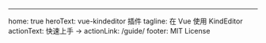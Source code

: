 ---
home: true
heroText: vue-kindeditor 插件
tagline: 在 Vue 使用 KindEditor
actionText: 快速上手 →
actionLink: /guide/
footer: MIT License


